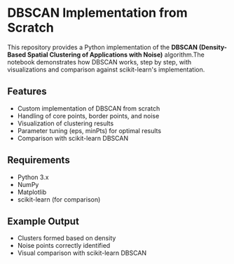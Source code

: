 
# DBSCAN Implementation from Scratch

This repository provides a Python implementation of the **DBSCAN (Density-Based Spatial Clustering of Applications with Noise)** algorithm.The notebook demonstrates how DBSCAN works, step by step, with visualizations and comparison against scikit-learn's implementation.

## Features
- Custom implementation of DBSCAN from scratch  
- Handling of core points, border points, and noise  
- Visualization of clustering results  
- Parameter tuning (eps, minPts) for optimal results  
- Comparison with scikit-learn DBSCAN  

##  Requirements
- Python 3.x
- NumPy
- Matplotlib
- scikit-learn (for comparison)

## Example Output
* Clusters formed based on density
* Noise points correctly identified
* Visual comparison with scikit-learn DBSCAN
